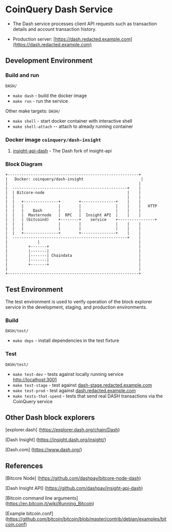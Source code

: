 # CoinQuery Dash Service

* The Dash service processes client API requests such as transaction details and account transaction history.

* Production server:
[https://dash.redacted.example.com](https://dash.redacted.example.com)

## Development Environment

### Build and run
`DASH/`
* `make dash` - build the docker image
* `make run` - run the service

Other make targets:
`DASH/`
* `make shell` - start docker container with interactive shell
* `make shell-attach` -- attach to already running container


### Docker image `coinquery/dash-insight`

1. [insight-api-dash](https://github.com/dashpay/insight-api-dash) - The Dash fork of insight-api

### Block Diagram

```
+---------------------------------------------------------+
|   Docker: coinquery/dash-insight                         |
|                                                         |
|  --------------------------------------------------+    |
|  | Bitcore-node                                    |    |
|  |                                                 |    |
|  |   +---------------+        +---------------+    |    |
|  |   |               |        |               |    |    |   HTTP
|  |   |    Dash       |        |               |    |    |
|  |   |  Masternode   |  RPC   |  Insight API  |    |    |
|  |   | (bitcoind)    +--------+    service    +----------------+
|  |   |               |        |               |    |    |
|  |   |               |        |               |    |    |
|  |   +---------------+        +---------------+    |    |
|  --------------------------------------------------+    |
|             |                                           |
|         +-------+                                       |
|         |-------|                                       |
|         |-------| Chaindata                             |
|         |-------|                                       |
|         +-------+                                       |
|                                                         |
+---------------------------------------------------------+

```


## Test Environment
The test environment is used to verify operation of the block explorer service in the development, staging, and production environments.

### Build

`DASH/test/`
* `make deps` - install dependencies in the test fixture

### Test

`DASH/test/`
* `make test-dev` - tests against locally running service [http://localhost:3001](http://localhost:3001)
* `make test-stage` - test against [dash-stage.redacted.example.com](https://dash-stage.redacted.example.com)
* `make test-prod` - test against [dash.redacted.example.com](https://ash.redacted.example.com)
* `make tests-that-spend` - tests that send real DASH transactions via the CoinQuery service


## Other Dash block explorers
[explorer.dash]
(https://explorer.dash.org/chain/Dash)

[Dash Insight]
(https://insight.dash.org/insight/)

[Dash.com]
(https://www.dash.org/)

## References

[Bitcore Node]
(https://github.com/dashpay/bitcore-node-dash)

[Dash Insight API]
(https://github.com/dashpay/insight-api-dash)

[Bitcoin command line arguments]
(https://en.bitcoin.it/wiki/Running_Bitcoin)

[Example bitcoin.conf]
(https://github.com/bitcoin/bitcoin/blob/master/contrib/debian/examples/bitcoin.conf)
